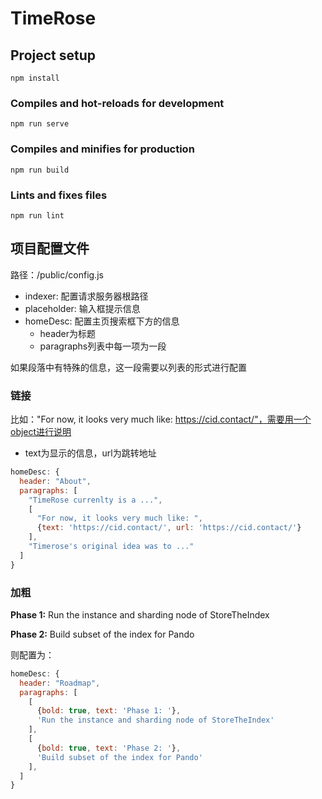 # TimeRose

## Project setup
```
npm install
```

### Compiles and hot-reloads for development
```
npm run serve
```

### Compiles and minifies for production
```
npm run build
```

### Lints and fixes files
```
npm run lint
```

## 项目配置文件
路径：/public/config.js

* indexer: 配置请求服务器根路径
* placeholder: 输入框提示信息
* homeDesc: 配置主页搜索框下方的信息
  * header为标题
  * paragraphs列表中每一项为一段

如果段落中有特殊的信息，这一段需要以列表的形式进行配置

### 链接
比如："For now, it looks very much like: https://cid.contact/"，需要用一个object进行说明
* text为显示的信息，url为跳转地址
```js
homeDesc: {
  header: "About",
  paragraphs: [
    "TimeRose currenlty is a ...",
    [
      "For now, it looks very much like: ",
      {text: 'https://cid.contact/', url: 'https://cid.contact/'}
    ],
    "Timerose's original idea was to ..."
  ]
}
```
### 加粗
**Phase 1:** Run the instance and sharding node of StoreTheIndex

**Phase 2:** Build subset of the index for Pando

则配置为：
```js
homeDesc: {
  header: "Roadmap",
  paragraphs: [
    [
      {bold: true, text: 'Phase 1: '},
      'Run the instance and sharding node of StoreTheIndex'
    ],
    [
      {bold: true, text: 'Phase 2: '},
      'Build subset of the index for Pando'
    ],
  ]
}
```


